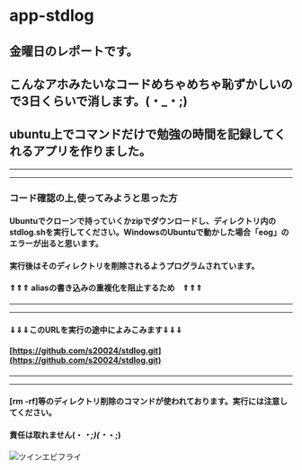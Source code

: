 # app-stdlog
## 金曜日のレポートです。
## こんなアホみたいなコードめちゃめちゃ恥ずかしいので3日くらいで消します。(・_・;)
## ubuntu上でコマンドだけで勉強の時間を記録してくれるアプリを作りました。

***
***

### コード確認の上,使ってみようと思った方
#### Ubuntuでクローンで持っていくかzipでダウンロードし、ディレクトリ内のstdlog.shを実行してください。WindowsのUbuntuで動かした場合「eog」のエラーが出ると思います。
#### 実行後はそのディレクトリを削除されるようプログラムされています。
#### ⇑⇑⇑  **aliasの書き込みの重複化を阻止するため**　⇑⇑⇑

***
***

#### ⇓⇓⇓このURLを実行の途中によみこみます⇓⇓⇓
#### [https://github.com/s20024/stdlog.git](https://github.com/s20024/stdlog.git)

***
***

#### **[rm -rf]**等の**ディレクトリ削除のコマンド**が使われております。実行には注意してください。
#### **責任は取れません**(・_・;)(・_・;)


![ツインエビフライ](https://stamp.archsted.com/storage/stamps/jnzFfrvEmosS8bHNtGDUNR3zd4QteDokSF6z5N0O.jpeg "sample")
